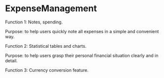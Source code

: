 # ExpenseManagement
Function 1: Notes, spending. 

Purpose: to help users quickly note all expenses in a simple and convenient way.

Function 2: Statistical tables and charts.

Purpose: to help users grasp their personal financial situation clearly and in detail.

Function 3: Currency conversion feature.
 
